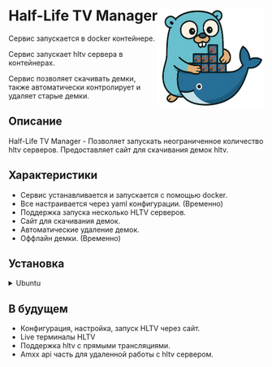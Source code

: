 # Half-Life TV Manager <img align="right" src="./HLTV-Manager.png" alt="HLTV Launcher" width="210" height="200"/>

Сервис запускается в docker контейнере.

Сервис запускает hltv сервера в контейнерах.

Сервис позволяет скачивать демки, также автоматически контролирует и удаляет старые демки.

## Описание

Half-Life TV Manager - Позволяет запускать неограниченное количество hltv серверов. Предоставляет сайт для скачивания демок hltv.

## Характеристики

- Сервис устанавливается и запускается с помощью docker.
- Все настраивается через yaml конфигурации. (Временно)
- Поддержка запуска несколько HLTV серверов.
- Сайт для скачивания демок.
- Автоматические удаление демок.
- Оффлайн демки. (Временно)

## Установка

<details>
  <summary>Ubuntu</summary>

- Скачиваем docker-compose 

    `sudo apt update && sudo apt upgrade`

    `sudo apt install docker-compose`

- Скачиваем контейнер HLTV

    `sudo docker pull ghcr.io/wesstorn/hltv-files:v1.3`

- Загружаем Hltv-Manager и заходим в него

    `git clone --branch self-hosted https://github.com/WessTorn/HLTV-Manager.git`

    `cd HLTV-Manager`

    Настройка docker-compose конфига

    `nano .env`

    Настраиваем наши HLTV

    `nano hltv-runners.yaml`

- Запускаем сервис

    `sudo docker-compose up -d`

- Docker команды

    `sudo docker-compose up -d` - Запустить в фоне

    `sudo docker-compose up` - Запустить в текущей сессии (показывает логи)

    `sudo docker-compose down` - Остановить сервис

    `sudo docker-compose logs` - Посмотреть логи
</details>


## В будущем

- Конфигурация, настройка, запуск HLTV через сайт.
- Live терминалы HLTV
- Поддержка hltv с прямыми трансляциями.
- Amxx api часть для удаленной работы с hltv сервером.
